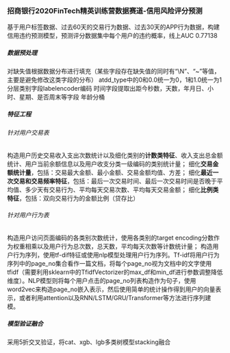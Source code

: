 ### 招商银行2020FinTech精英训练营数据赛道-信用风险评分预测

基于用户标签数据、过去60天的交易行为数据、过去30天的APP行为数据，构建信用违约预测模型，预测评分数据集中每个用户的违约概率，线上AUC 0.77138

##### 数据预处理
对缺失值根据数据分布进行填充（某些字段存在缺失值的同时有“\N”、“~”等值，主要是避免修改这类字段的分布）
atdd_type中的0和0.0统一为0，1和1.0统一为1
分层类别字段labelencoder编码
时间字段提取出距今秒数，天数，年月日、小时、星期、是否周末等字段
年龄分桶

##### 特征工程
###### 针对用户交易表
构造用户历史交易收入支出次数统计以及细化类别的**计数类特征**、收入支出总金额统计、用户当前余额信息以及用户收支分类一级编码的类别统计量；
细化**交易金额统计量**，包括：交易最大金额、最小金额、交易金额均值、方差；
细化**最近一次交易和交易频率特征**，包括：最后一次交易时间、最后一次交易时间是否晚于平均值、多少天有交易行为、平均每天交易次数、平均每天交易金额；
细化**比例类特征**，包括：双向交易行为的金额比例（贷存比）

###### 针对用户行为表
构造用户访问页面编码的各类别次数统计，使用各类别的target encoding分数作为权重相乘以及用户行为总次数，总天数，平均每天次数等计数统计量；
构造用户行为序列，使用tf-dif特征或使用nlp模型处理用户行为序列。Tf-idf将用户行为序列中的page_no集合看作一篇文档，将每个page_no视为文档中的文字使用tfidf（需要利用sklearn中的TfidfVectorizer的max_df和min_df进行参数调整降低维度）。NLP模型则将每个用户点击的page_no列表构造作为句子，使用word2vec来构造page_no嵌入表示，然后使用简单的统计操作得到用户的向量表示，或者利用attention以及RNN/LSTM/GRU/Transformer等方法进行序列建模。

##### 模型验证融合
采用5折交叉验证，将cat、xgb、lgb多类树模型stacking融合

